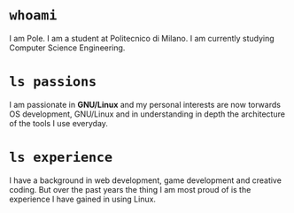 # `whoami`
I am Pole. I am a student at Politecnico di Milano. I am currently studying Computer Science Engineering. 

# `ls passions`
I am passionate in **GNU/Linux** and my personal interests are now torwards OS development, GNU/Linux and in understanding in depth the architecture of the tools I use everyday.

# `ls experience`
I have a background in web development, game development and creative coding. 
But over the past years the thing I am most proud of is the experience I have gained in using Linux.
